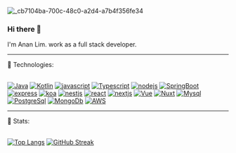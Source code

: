 
![_cb7104ba-700c-48c0-a2d4-a7b4f356fe34](https://github.com/tmdghks2515/tmdghks2515/assets/69225368/c67e6c05-17f4-4bea-b9b3-9d24cac183bf)
### Hi there 👋

I'm Anan Lim. work as a full stack developer.

<hr/>
🌱 Technologies:<br><br>

[![Java](https://img.shields.io/badge/Java-007396?style=for-the-badge&logo=java&logoColor=white&labelColor=101010)]()
[![Kotlin](https://img.shields.io/badge/Kotlin-0095D5?style=for-the-badge&logo=kotlin&logoColor=white)]()
[![javascript](https://img.shields.io/badge/JavaScript-F7DF1E?style=for-the-badge&logo=javascript&logoColor=black)]()
[![Typescript](https://img.shields.io/badge/TypeScript-007ACC?style=for-the-badge&logo=typescript&logoColor=white)]()
[![nodejs](https://img.shields.io/badge/Node.js-339933?style=for-the-badge&logo=node.js&logoColor=white)]()
[![SpringBoot](https://img.shields.io/badge/Spring%20Boot-6DB33F?style=for-the-badge&logo=spring&logoColor=white)]()
[![express](https://img.shields.io/badge/Express.js-000000?style=for-the-badge&logo=express&logoColor=white)]()
[![koa](https://img.shields.io/badge/Koa.js-318A79?style=for-the-badge&logo=koajs&logoColor=white)]()
[![nestjs](https://img.shields.io/badge/NestJS-E0234E?style=for-the-badge&logo=nestjs&logoColor=white)]()
[![react](https://img.shields.io/badge/React-61DAFB?style=for-the-badge&logo=react&logoColor=white)]()
[![nextjs](https://img.shields.io/badge/Next.js-000000?style=for-the-badge&logo=next.js&logoColor=white)]()
[![Vue](https://img.shields.io/badge/Vue.js-4FC08D?style=for-the-badge&logo=vue.js&logoColor=white)]()
[![Nuxt](https://img.shields.io/badge/Nuxt.js-00C58E?style=for-the-badge&logo=nuxt.js&logoColor=white)]()
[![Mysql](https://img.shields.io/badge/MySQL-4479A1?style=for-the-badge&logo=mysql&logoColor=white)]()
[![PostgreSql](https://img.shields.io/badge/PostgreSQL-336791?style=for-the-badge&logo=postgresql&logoColor=white)]()
[![MongoDb](https://img.shields.io/badge/MongoDB-47A248?style=for-the-badge&logo=mongodb&logoColor=white)]()
[![AWS](https://img.shields.io/badge/AWS-232F3E?style=for-the-badge&logo=amazon-aws&logoColor=white)]()

<hr/>
📶 Stats:<br/><br/>

[![Top Langs](https://github-readme-stats.vercel.app/api/top-langs/?username=tmdghks2515&hide=html,css&theme=radical)](https://github.com/anuraghazra/github-readme-stats)
[![GitHub Streak](https://github-readme-streak-stats.herokuapp.com/?user=tmdghks2515&currStreakNum=2FD3EB&fire=pink&sideLabels=F00&theme=nightowl)](https://git.io/streak-stats)   
